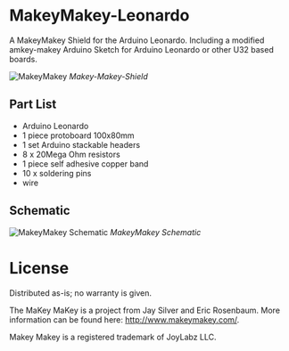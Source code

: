 # MakeyMakey-Leonardo

A MakeyMakey Shield for the Arduino Leonardo. Including a modified amkey-makey Arduino Sketch for Arduino Leonardo or other U32 based boards.

![MakeyMakey](https://github.com/robotfreak/MakeyMakey-Leonardo/blob/master/hardware/Pictures/IMG_4019_20_21_tonemapped.jpg)
*Makey-Makey-Shield*

## Part List

* Arduino Leonardo
* 1 piece protoboard 100x80mm
* 1 set Arduino stackable headers
* 8 x 20Mega Ohm resistors
* 1 piece self adhesive copper band
* 10 x soldering pins
* wire

## Schematic

![MakeyMakey Schematic](https://github.com/robotfreak/MakeyMakey-Leonardo/blob/master/hardware/Fritzing/makeymakey/MaKey-MaKey-Shield_Steckplatine.png)
*MakeyMakey Schematic*

# License

Distributed as-is; no warranty is given.

The MaKey MaKey is a project from Jay Silver and Eric Rosenbaum. More information can be found here: http://www.makeymakey.com/.

Makey Makey is a registered trademark of JoyLabz LLC.
